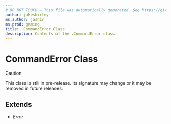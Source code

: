 ```yaml
---
# DO NOT TOUCH — This file was automatically generated. See https://github.com/mojang/minecraftapidocsgenerator to modify descriptions, examples, etc.
author: jakeshirley
ms.author: jashir
ms.prod: gaming
title: .CommandError Class
description: Contents of the .CommandError class.
---
```

# CommandError Class

> [!CAUTION]
> This class is still in pre-release.  Its signature may change or it may be removed in future releases.

## Extends
- *Error*
